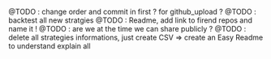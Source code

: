 @TODO : change order and commit in first ? for github_upload ?
@TODO : backtest all new stratgies
@TODO : Readme, add link to firend repos and name it !
@TODO : are we at the time we can share publicly ?
@TODO : delete all strategies informations, just create CSV => create an Easy Readme to understand
        explain all
